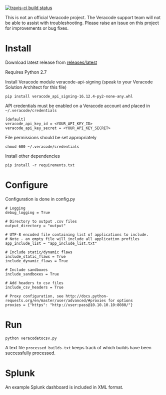 [![travis-ci build status](https://travis-ci.org/ctcampbell/veracode-to-csv.svg?branch=master)](https://travis-ci.org/ctcampbell/veracode-to-csv#)

This is not an official Veracode project. The Veracode support team will not be able to assist with troubleshooting. Please raise an issue on this project for improvements or bug fixes.

# Install

Download latest release from [releases/latest](https://github.com/ctcampbell/veracode-to-csv/releases/latest)

Requires Python 2.7

Install Veracode module veracode-api-signing (speak to your Veracode Solution Architect for this file)

    pip install veracode_api_signing-16.12.4-py2-none-any.whl

API credentials must be enabled on a Veracode account and placed in `~/.veracode/credentials`

    [default]
    veracode_api_key_id = <YOUR_API_KEY_ID>
    veracode_api_key_secret = <YOUR_API_KEY_SECRET>

File permissions should be set appropriately

    chmod 600 ~/.veracode/credentials

Install other dependencies

    pip install -r requirements.txt

# Configure

Configuration is done in config.py

    # Logging
    debug_logging = True
    
    # Directory to output .csv files
    output_directory = "output"
    
    # UTF-8 encoded file containing list of applications to include.
    # Note - an empty file will include all application profiles
    app_include_list = "app_include_list.txt"
    
    # Include static/dynamic flaws
    include_static_flaws = True
    include_dynamic_flaws = True
    
    # Include sandboxes
    include_sandboxes = True
    
    # Add headers to csv files
    include_csv_headers = True
   
    # Proxy configuration, see http://docs.python-requests.org/en/master/user/advanced/#proxies for options
    proxies = {"https": "http://user:pass@10.10.10.10:8080/"}

# Run

    python veracodetocsv.py
    
A text file `processed_builds.txt` keeps track of which builds have been successfully processed.

# Splunk

An example Splunk dashboard is included in XML format.
